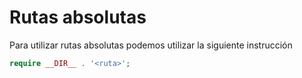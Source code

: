 # Rutas absolutas

Para utilizar rutas absolutas podemos utilizar la siguiente instrucción

```php
require __DIR__ . '<ruta>';
```